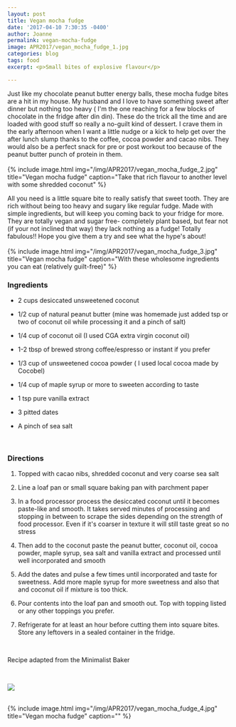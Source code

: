 ```yaml
---
layout: post
title: Vegan mocha fudge
date: '2017-04-10 7:30:35 -0400'
author: Joanne
permalink: vegan-mocha-fudge
image: APR2017/vegan_mocha_fudge_1.jpg
categories: blog
tags: food
excerpt: <p>Small bites of explosive flavour</p>

---
```


Just like my chocolate peanut butter energy balls, these mocha fudge bites are a hit in my house. My husband and I love to have something sweet after dinner but nothing too heavy ( I'm the one reaching for a few blocks of chocolate in the fridge after din din). These do the trick all the time and are loaded with good stuff so really a no-guilt kind of dessert. I crave them in the early afternoon when I want a little nudge or a kick to help get over the after lunch slump thanks to the coffee, cocoa powder and cacao nibs. They would also be a perfect snack for pre or post workout too because of the peanut butter punch of protein in them.  
<br>
{% include image.html
            img="/img/APR2017/vegan_mocha_fudge_2.jpg"
            title="Vegan mocha fudge"
            caption="Take that rich flavour to another level with some shredded coconut" %}

All you need is a little square bite to really satisfy that sweet tooth. They are rich without being too heavy and sugary like regular fudge. Made with simple ingredients, but will keep you coming back to your fridge for more. They are totally vegan and sugar free- completely plant based, but fear not (if your not inclined that way) they lack nothing as a fudge! Totally fabulous!! Hope you give them a try and see what the hype's about!
<br>
<br>
{% include image.html
            img="/img/APR2017/vegan_mocha_fudge_3.jpg"
            title="Vegan mocha fudge"
            caption="With these wholesome ingredients you can eat (relatively guilt-free)" %}

### Ingredients

* 2 cups desiccated unsweetened coconut

* 1/2 cup of natural peanut butter (mine was homemade just added tsp or two of coconut oil while processing it and a pinch of salt)

* 1/4 cup of coconut oil (I used CGA extra virgin coconut oil)

* 1-2 tbsp of brewed strong coffee/espresso or instant if you prefer

* 1/3 cup of unsweetened cocoa powder ( I used local cocoa made by Cocobel)

* 1/4 cup of maple syrup or more to sweeten according to taste

* 1 tsp pure vanilla extract

* 3 pitted dates

* A pinch of sea salt
<br>

### Directions

1. Topped with cacao nibs, shredded coconut and very coarse sea salt

1. Line a loaf pan or small square baking pan with parchment paper

1. In a food processor process the desiccated coconut until it becomes paste-like and smooth.  It takes served minutes of processing and stopping in between to scrape the sides depending on the strength of food processor.  Even if it's coarser in texture it will still taste great so no stress

1. Then add to the coconut paste the peanut butter, coconut oil, cocoa powder, maple syrup, sea salt and vanilla extract and processed until well incorporated and smooth

1. Add the dates and pulse a few times until incorporated and taste for sweetness. Add more maple syrup for more sweetness and also that and coconut oil if mixture is too thick.

1. Pour contents into the loaf pan and smooth out. Top with topping listed or any other toppings you prefer.  

1. Refrigerate for at least an hour before cutting them into square bites.  Store any leftovers in a sealed container in the fridge.
<br>


Recipe adapted from the Minimalist Baker

<br>
<p class="apple__news__logo"><a href="https://apple.news/TKVtoVhGUQSuiufA4bqI-gg"><img src="{{ basesite.url }}/img/apple_news.svg" /></a></p>


<br>
{% include image.html
            img="/img/APR2017/vegan_mocha_fudge_4.jpg"
            title="Vegan mocha fudge"
            caption="" %}

